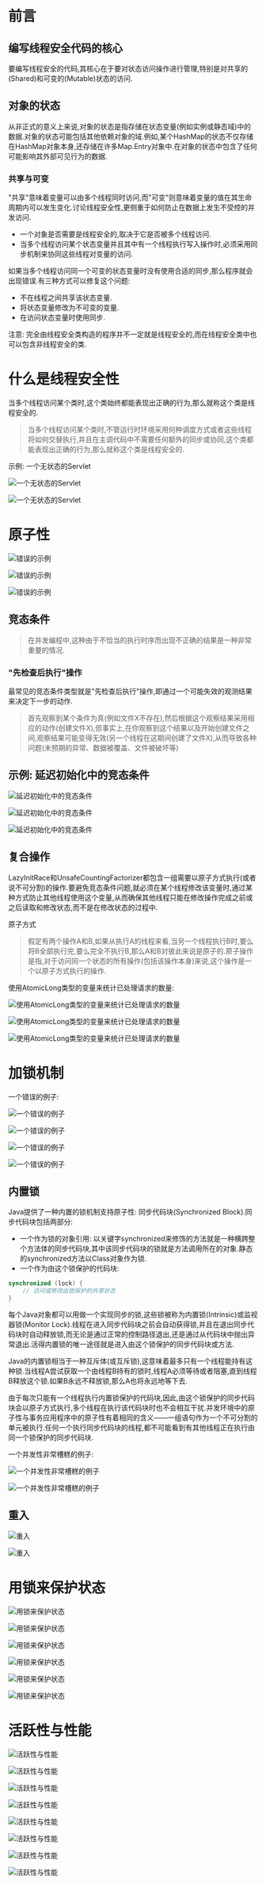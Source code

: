 # 前言
## 编写线程安全代码的核心
要编写线程安全的代码,其核心在于要对状态访问操作进行管理,特别是对共享的(Shared)和可变的(Mutable)状态的访问.

## 对象的状态
从非正式的意义上来说,对象的状态是指存储在状态变量(例如实例或静态域)中的数据.对象的状态可能包括其他依赖对象的域.例如,某个HashMap的状态不仅存储在HashMap对象本身,还存储在许多Map.Entry对象中.在对象的状态中包含了任何可能影响其外部可见行为的数据.

### 共享与可变
"共享"意味着变量可以由多个线程同时访问,而"可变"则意味着变量的值在其生命周期内可以发生变化.讨论线程安全性,更侧重于如何防止在数据上发生不受控的并发访问.
* 一个对象是否需要是线程安全的,取决于它是否被多个线程访问.
* 当多个线程访问某个状态变量并且其中有一个线程执行写入操作时,必须采用同步机制来协同这些线程对变量的访问.

如果当多个线程访问同一个可变的状态变量时没有使用合适的同步,那么程序就会出现错误.有三种方式可以修复这个问题:
* 不在线程之间共享该状态变量.
* 将状态变量修改为不可变的变量.
* 在访问状态变量时使用同步.

注意:
完全由线程安全类构造的程序并不一定就是线程安全的,而在线程安全类中也可以包含非线程安全的类.

# 什么是线程安全性
当多个线程访问某个类时,这个类始终都能表现出正确的行为,那么就称这个类是线程安全的.

> 当多个线程访问某个类时,不管运行时环境采用何种调度方式或者这些线程将如何交替执行,并且在主调代码中不需要任何额外的同步或协同,这个类都能表现出正确的行为,那么就称这个类是线程安全的.

示例: 一个无状态的Servlet

![一个无状态的Servlet](https://github.com/gdufeZLYL/blog/blob/master/images/20180527113806.png)

![一个无状态的Servlet](https://github.com/gdufeZLYL/blog/blob/master/images/20180527113915.png)

# 原子性

![错误的示例](https://github.com/gdufeZLYL/blog/blob/master/images/20180527114957.png)

![错误的示例](https://github.com/gdufeZLYL/blog/blob/master/images/20180527115029.png)

![错误的示例](https://github.com/gdufeZLYL/blog/blob/master/images/20180527115059.png)

## 竞态条件
> 在并发编程中,这种由于不恰当的执行时序而出现不正确的结果是一种非常重要的情况.

### "先检查后执行"操作
最常见的竞态条件类型就是"先检查后执行"操作,即通过一个可能失效的观测结果来决定下一步的动作.

> 首先观察到某个条件为真(例如文件X不存在),然后根据这个观察结果采用相应的动作(创建文件X),但事实上,在你观察到这个结果以及开始创建文件之间,观察结果可能变得无效(另一个线程在这期间创建了文件X),从而导致各种问题(未预期的异常、数据被覆盖、文件被破坏等)

## 示例: 延迟初始化中的竞态条件

![延迟初始化中的竞态条件](https://github.com/gdufeZLYL/blog/blob/master/images/20180527150212.png)

![延迟初始化中的竞态条件](https://github.com/gdufeZLYL/blog/blob/master/images/20180527150424.png)

![延迟初始化中的竞态条件](https://github.com/gdufeZLYL/blog/blob/master/images/20180527150611.png)

## 复合操作
LazyInitRace和UnsafeCountingFactorizer都包含一组需要以原子方式执行(或者说不可分割)的操作.要避免竞态条件问题,就必须在某个线程修改该变量时,通过某种方式防止其他线程使用这个变量,从而确保其他线程只能在修改操作完成之前或之后读取和修改状态,而不是在修改状态的过程中.

原子方式
> 假定有两个操作A和B,如果从执行A的线程来看,当另一个线程执行B时,要么将B全部执行完,要么完全不执行B,那么A和B对彼此来说是原子的.原子操作是指,对于访问同一个状态的所有操作(包括该操作本身)来说,这个操作是一个以原子方式执行的操作.

使用AtomicLong类型的变量来统计已处理请求的数量:

![使用AtomicLong类型的变量来统计已处理请求的数量](https://github.com/gdufeZLYL/blog/blob/master/images/20180527151645.png)

![使用AtomicLong类型的变量来统计已处理请求的数量](https://github.com/gdufeZLYL/blog/blob/master/images/20180527151805.png)

![使用AtomicLong类型的变量来统计已处理请求的数量](https://github.com/gdufeZLYL/blog/blob/master/images/20180527151826.png)

# 加锁机制
一个错误的例子:

![一个错误的例子](https://github.com/gdufeZLYL/blog/blob/master/images/20180527154209.png)

![一个错误的例子](https://github.com/gdufeZLYL/blog/blob/master/images/20180527154230.png)

![一个错误的例子](https://github.com/gdufeZLYL/blog/blob/master/images/20180527154249.png)

![一个错误的例子](https://github.com/gdufeZLYL/blog/blob/master/images/20180527154334.png)

## 内置锁
Java提供了一种内置的锁机制支持原子性: 同步代码块(Synchronized Block).同步代码块包括两部分:
* 一个作为锁的对象引用: 以关键字synchronized来修饰的方法就是一种横跨整个方法体的同步代码块,其中该同步代码块的锁就是方法调用所在的对象.静态的synchronized方法以Class对象作为锁.
* 一个作为由这个锁保护的代码块: 
```java
synchronized (lock) {
    // 访问或修改由锁保护的共享状态
}
```
每个Java对象都可以用做一个实现同步的锁,这些锁被称为内置锁(Intrinsic)或监视器锁(Monitor Lock).线程在进入同步代码块之前会自动获得锁,并且在退出同步代码块时自动释放锁,而无论是通过正常的控制路径退出,还是通过从代码块中抛出异常退出.活得内置锁的唯一途径就是进入由这个锁保护的同步代码块或方法.

Java的内置锁相当于一种互斥体(或互斥锁),这意味着最多只有一个线程能持有这种锁.当线程A尝试获取一个由线程B持有的锁时,线程A必须等待或者阻塞,直到线程B释放这个锁.如果B永远不释放锁,那么A也将永远地等下去.

由于每次只能有一个线程执行内置锁保护的代码块,因此,由这个锁保护的同步代码块会以原子方式执行,多个线程在执行该代码块时也不会相互干扰.并发环境中的原子性与事务应用程序中的原子性有着相同的含义——一组语句作为一个不可分割的单元被执行.任何一个执行同步代码块的线程,都不可能看到有其他线程正在执行由同一个锁保护的同步代码块.

一个并发性非常槽糕的例子:

![一个并发性非常槽糕的例子](https://github.com/gdufeZLYL/blog/blob/master/images/20180527160954.png)

![一个并发性非常槽糕的例子](https://github.com/gdufeZLYL/blog/blob/master/images/20180527161010.png)

## 重入

![重入](https://github.com/gdufeZLYL/blog/blob/master/images/20180527161411.png)

![重入](https://github.com/gdufeZLYL/blog/blob/master/images/20180527161441.png)

# 用锁来保护状态

![用锁来保护状态](https://github.com/gdufeZLYL/blog/blob/master/images/20180527163344.png)

![用锁来保护状态](https://github.com/gdufeZLYL/blog/blob/master/images/20180527163408.png)

![用锁来保护状态](https://github.com/gdufeZLYL/blog/blob/master/images/20180527163434.png)

![用锁来保护状态](https://github.com/gdufeZLYL/blog/blob/master/images/20180527163457.png)

![用锁来保护状态](https://github.com/gdufeZLYL/blog/blob/master/images/20180527163515.png)

![用锁来保护状态](https://github.com/gdufeZLYL/blog/blob/master/images/20180527163530.png)


# 活跃性与性能

![活跃性与性能](https://github.com/gdufeZLYL/blog/blob/master/images/20180527172526.png)

![活跃性与性能](https://github.com/gdufeZLYL/blog/blob/master/images/20180527172545.png)

![活跃性与性能](https://github.com/gdufeZLYL/blog/blob/master/images/20180527172615.png)

![活跃性与性能](https://github.com/gdufeZLYL/blog/blob/master/images/20180527172728.png)

![活跃性与性能](https://github.com/gdufeZLYL/blog/blob/master/images/20180527172816.png)

![活跃性与性能](https://github.com/gdufeZLYL/blog/blob/master/images/20180527172839.png)

![活跃性与性能](https://github.com/gdufeZLYL/blog/blob/master/images/20180527172855.png)

![活跃性与性能](https://github.com/gdufeZLYL/blog/blob/master/images/20180527172908.png)